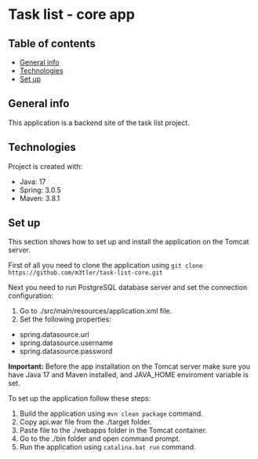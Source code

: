 # Task list - core app

## Table of contents
* [General info](#general-info)
* [Technologies](#technologies)
* [Set up](#set-up)

## General info
This application is a backend site of the task list project. 

## Technologies
Project is created with:
* Java: 17
* Spring: 3.0.5
* Maven: 3.8.1

## Set up
This section shows how to set up and install the application on the Tomcat server.

First of all you need to clone the application using ```git clone https://github.com/m3tler/task-list-core.git```

Next you need to run PostgreSQL database server and set the connection configuration:
1. Go to ./src/main/resources/application.xml file.
2. Set the following properties:
- spring.datasource.url
- spring.datasource.username
- spring.datasource.password

**Important:** Before the app installation on the Tomcat server make sure you have Java 17 and Maven installed, and JAVA_HOME enviroment variable is set.

To set up the application follow these steps:
1. Build the application using ```mvn clean package``` command.
2. Copy api.war file from the ./target folder.
3. Paste file to the ./webapps folder in the Tomcat container.
4. Go to the ./bin folder and open command prompt.
5. Run the application using ```catalina.bat run``` command.
